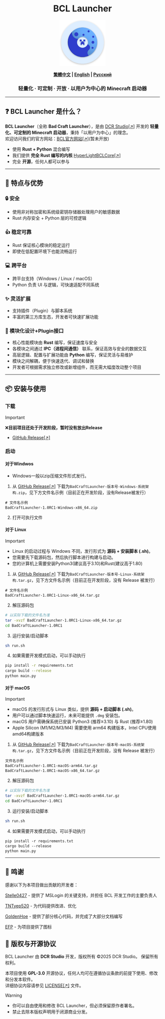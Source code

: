 <h1 align="center">BCL Launcher</h1>

<p align="center">
  <img src="./docs/assets/logo.svg" alt="BCL-Launcher Logo" width="150">
</p>

<p align="center">
  <b><a href="./docs/README_ZHTW.md">繁體中文</a> | <a href="./docs/README_ENG.md">English</a> | <a href="./docs/README_RUS.md">Русский</a></b>
</p>


<h3 align="center">轻量化 · 可定制 · 开放 · 以用户为中心的 Minecraft 启动器</h3>

---

## ❓ BCL Launcher 是什么？
**BCL Launcher**（全称 **Bad Craft Launcher**），是由 [DCR Studio[↗]](https://github.com/DCR-Studio) 开发的 **轻量化、可定制的 Minecraft 启动器**，秉持「以用户为中心」的理念。  
欢迎访问我们的官方网站：[BCL官方网站[↗]](https://launcher.dcrstudio.top/zh_cn.html)(暂未开放)

- 使用 **Rust + Python** 混合编写  
- 我们提供 **完全 Rust 编写的内核** [HyperLightBCLCore[↗]](https://github.com/DCR-Studio/OpenBCLCore)  
- 完全 **开源**，任何人都可以参与  

---

## 🚀 特点与优势
### 🔒 安全  
- 使用非对称加密和系统级密钥存储器处理用户的敏感数据  
- Rust 内存安全 + Python 层的可控逻辑  

### 👍 稳定可靠  
- Rust 保证核心模块的稳定运行  
- 即使在低配置环境下也能流畅运行  

### 💻 跨平台  
- 跨平台支持（Windows / Linux / macOS）  
- Python 负责 UI 与逻辑，可快速适配不同系统  

### ✨ 灵活扩展  
- 支持插件（Plugin）与脚本系统  
- 丰富的第三方库生态，开发者可快速扩展功能  

### 🧩 模块化设计+Plugin接口   
- 核心性能模块由 **Rust** 编写，保证速度与安全  
- 各模块之间通过 **IPC（进程间通信）** 联系，保证高效与安全的数据交互 
- 高层逻辑、配置与扩展功能由 **Python** 编写，保证灵活与易维护  
- 模块之间解耦，便于快速迭代、调试和替换  
- 开发者可根据需求独立修改或新增组件，而无需大幅度改动整个项目
 

---

## 📦 安装与使用
### 下载
> [!IMPORTANT]  
> ❌**目前项目还处于开发阶段，暂时没有放出Release**
- [GitHub Release[↗]](https://github.com/DCR-Studio/BCL-Launcher/releases)

### 启动
#### 对于Windwos
- Windows一般以zip压缩文件形式发行。
1. 从 [GitHub Release[↗]](https://github.com/DCR-Studio/BCL-Launcher/releases) 下载为`BadCraftLauncher-版本号-Windows-系统架构.zip`，见下方文件名示例（目前正在开发阶段，没有Release被发行）
```
# 文件名示例
BadCraftLauncher-1.0RC1-Windows-x86_64.zip
```
2. 打开可执行文件

#### 对于 Linux
> [!IMPORTANT]
> - Linux 的启动过程与 Windows 不同，发行形式为 **源码 + 安装脚本 (.sh)**。  
> - 您需要先下载源码包，然后执行脚本进行构建与启动。  
> - 您的计算机上需要安装Python3(建议高于3.10)和Rust(建议高于1.80)
1. 从 [GitHub Release[↗]](https://github.com/DCR-Studio/BCL-Launcher/releases) 下载为`BadCraftLauncher-版本号-Linux-系统架构.tar.gz`，见下方文件名示例（目前正在开发阶段，没有 Release 被发行）  
```
# 文件名示例
BadCraftLauncher-1.0RC1-Linux-x86_64.tar.gz
```

2. 解压源码包  
```bash
# 以实际下载的文件名为准
tar -xvzf BadCraftLauncher-1.0RC1-Linux-x86_64.tar.gz
cd BadCraftLauncher-1.0RC1
```

3. 运行安装/启动脚本
```bash
sh run.sh
```

4. 如果需要开发模式启动，可以手动执行
```bash
pip install -r requirements.txt
cargo build --release
python main.py
```
#### 对于 macOS
> [!IMPORTANT]
> - macOS 的发行形式与 Linux 类似，提供 **源码 + 启动脚本 (.sh)**。  
> - 用户可以通过脚本快速运行，未来可能提供 `.dmg` 安装包。
> - macOS 用户需确保系统已安装 Python3 (推荐≥3.10) 与 Rust (推荐≥1.80)  
> - Apple Silicon (M1/M2/M3/M4) 需要使用 arm64 构建版本，Intel CPU使用amd64构建版本
 
1. 从 [GitHub Release[↗]](https://github.com/DCR-Studio/BCL-Launcher/releases) 下载为`BadCraftLauncher-版本号-macOS-系统架构.tar.gz`，见下方文件名示例（目前正在开发阶段，没有 Release 被发行）  
```
文件名示例
BadCraftLauncher-1.0RC1-macOS-arm64.tar.gz
BadCraftLauncher-1.0RC1-macOS-x86_64.tar.gz
```

2. 解压源码包  
```bash
# 以实际下载的文件名为准
tar -xvzf BadCraftLauncher-1.0RC1-macOS-arm64.tar.gz
cd BadCraftLauncher-1.0RC1
```
3. 运行安装/启动脚本
```bash
sh run.sh
```

4. 如果需要开发模式启动，可以手动执行
```
pip install -r requirements.txt
cargo build --release
python main.py
```  
---
## 🌟 鸣谢
感谢以下为本项目做出贡献的开发者：  

[Stelle0427](https://github.com/Stelle0427) - 提供了 MSLogin 的关键支持，并担任 BCL 开发工作的主要负责人  

[TNTyep520](https://github.com/TNTyep520) - 为代码提供改进、优化  

[GoldenHoe](https://github.com/GoldenHoe) - 提供了部分核心代码，并完成了大部分文档编写  

[EFP](#) - 为项目提供了图标
## 📜 版权与开源协议

BCL Launcher 由 **DCR Studio** 开发，版权所有 ©2025 DCR Studio。  保留所有权利。

本项目使用 **GPL-3.0** 开源协议，任何人均可在遵循协议条款的前提下使用、修改和分发本软件。  
详细协议内容请参见 [LICENSE[↗]](./LICENSE) 文件。

> [!WARNING]
> - 你可以自由使用和修改 BCL Launcher，但必须保留原作者署名。  
> - 禁止去除本版权声明用于闭源商业分发。
